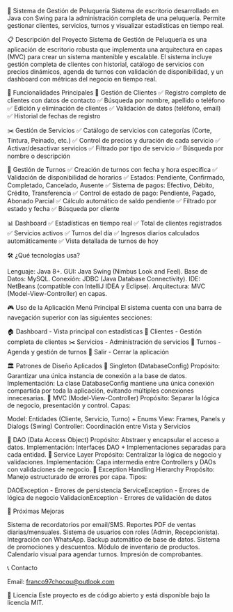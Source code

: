 💈 Sistema de Gestión de Peluquería
Sistema de escritorio desarrollado en Java con Swing para la administración completa de una peluquería. Permite gestionar clientes, servicios, turnos y visualizar estadísticas en tiempo real.

📋 Descripción del Proyecto
Sistema de Gestión de Peluquería es una aplicación de escritorio robusta que implementa una arquitectura en capas (MVC) para crear un sistema mantenible y escalable. El sistema incluye gestión completa de clientes con historial, catálogo de servicios con precios dinámicos, agenda de turnos con validación de disponibilidad, y un dashboard con métricas del negocio en tiempo real.

🎯 Funcionalidades Principales
👥 Gestión de Clientes
✅ Registro completo de clientes con datos de contacto
✅ Búsqueda por nombre, apellido o teléfono
✅ Edición y eliminación de clientes
✅ Validación de datos (teléfono, email)
✅ Historial de fechas de registro

✂️ Gestión de Servicios
✅ Catálogo de servicios con categorías (Corte, Tintura, Peinado, etc.)
✅ Control de precios y duración de cada servicio
✅ Activar/desactivar servicios
✅ Filtrado por tipo de servicio
✅ Búsqueda por nombre o descripción

📅 Gestión de Turnos
✅ Creación de turnos con fecha y hora específica
✅ Validación de disponibilidad de horarios
✅ Estados: Pendiente, Confirmado, Completado, Cancelado, Ausente
✅ Sistema de pagos: Efectivo, Débito, Crédito, Transferencia
✅ Control de estado de pago: Pendiente, Pagado, Abonado Parcial
✅ Cálculo automático de saldo pendiente
✅ Filtrado por estado y fecha
✅ Búsqueda por cliente

📊 Dashboard
✅ Estadísticas en tiempo real
✅ Total de clientes registrados
✅ Servicios activos
✅ Turnos del día
✅ Ingresos diarios calculados automáticamente
✅ Vista detallada de turnos de hoy

🛠️ ¿Qué tecnologías usa?

Lenguaje: Java 8+.
GUI: Java Swing (Nimbus Look and Feel).
Base de Datos: MySQL.
Conexión: JDBC (Java Database Connectivity).
IDE: NetBeans (compatible con IntelliJ IDEA y Eclipse).
Arquitectura: MVC (Model-View-Controller) en capas.

🎮 Uso de la Aplicación
Menú Principal
El sistema cuenta con una barra de navegación superior con las siguientes secciones:

🏠 Dashboard - Vista principal con estadísticas
👥 Clientes - Gestión completa de clientes
✂️ Servicios - Administración de servicios
📅 Turnos - Agenda y gestión de turnos
🚪 Salir - Cerrar la aplicación

🏛️ Patrones de Diseño Aplicados
🔹 Singleton (DatabaseConfig)
Propósito: Garantizar una única instancia de conexión a la base de datos.
Implementación: La clase DatabaseConfig mantiene una única conexión compartida por toda la aplicación, evitando múltiples conexiones innecesarias.
🔹 MVC (Model-View-Controller)
Propósito: Separar la lógica de negocio, presentación y control.
Capas:

Model: Entidades (Cliente, Servicio, Turno) + Enums
View: Frames, Panels y Dialogs (Swing)
Controller: Coordinación entre Vista y Servicios

🔹 DAO (Data Access Object)
Propósito: Abstraer y encapsular el acceso a datos.
Implementación: Interfaces DAO + Implementaciones separadas para cada entidad.
🔹 Service Layer
Propósito: Centralizar la lógica de negocio y validaciones.
Implementación: Capa intermedia entre Controllers y DAOs con validaciones de negocio.
🔹 Exception Handling Hierarchy
Propósito: Manejo estructurado de errores por capa.
Tipos:

DAOException - Errores de persistencia
ServiceException - Errores de lógica de negocio
ValidacionException - Errores de validación de datos

🚀 Próximas Mejoras

 Sistema de recordatorios por email/SMS.
 Reportes PDF de ventas diarias/mensuales.
 Sistema de usuarios con roles (Admin, Recepcionista).
 Integración con WhatsApp.
 Backup automático de base de datos.
 Sistema de promociones y descuentos.
 Módulo de inventario de productos.
 Calendario visual para agendar turnos.
 Impresión de comprobantes.

 📞 Contacto
 
Email: franco97chocou@outlook.com

📄 Licencia
Este proyecto es de código abierto y está disponible bajo la licencia MIT.
